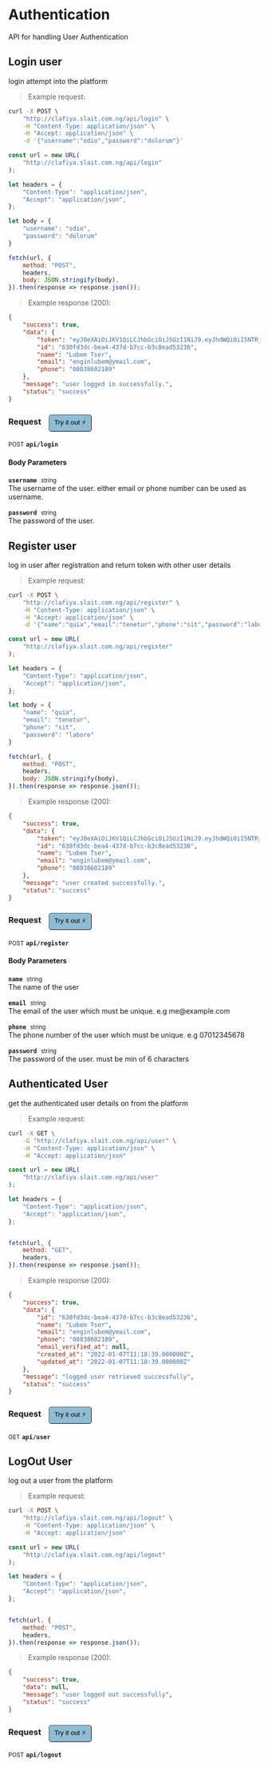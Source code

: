 # Authentication

API for handling User Authentication

## Login user


login attempt into the platform

> Example request:

```bash
curl -X POST \
    "http://clafiya.slait.com.ng/api/login" \
    -H "Content-Type: application/json" \
    -H "Accept: application/json" \
    -d '{"username":"odio","password":"dolorum"}'

```

```javascript
const url = new URL(
    "http://clafiya.slait.com.ng/api/login"
);

let headers = {
    "Content-Type": "application/json",
    "Accept": "application/json",
};

let body = {
    "username": "odio",
    "password": "dolorum"
}

fetch(url, {
    method: "POST",
    headers,
    body: JSON.stringify(body),
}).then(response => response.json());
```


> Example response (200):

```json
{
    "success": true,
    "data": {
        "token": "eyJ0eXAiOiJKV1QiLCJhbGciOiJSUzI1NiJ9.eyJhdWQiOiI5NTRjNmEyNi1lMTNhLTRkOGQtOTU2MC00NmZhZjRhNTllYmUiLCJqdGkiOiIwMGUyMzZiN2JmZDNkNTJiNDZiNThmNzJkOTVhMGVhNTY4NTMxOTNlZmFmYzk1OTRjY2ExZjMzOGZlOGM4OGM1OWYyMTc0NzkzMzYxNDg2OCIsImlhdCI6MTY0MTU1NTQ5My4yNjE2NiwibmJmIjoxNjQxNTU1NDkzLjI2MTY2NCwiZXhwIjoxNjQyMDczODkzLjI1OTg2Niwic3ViIjoiNjMwZmQzZGMtYmVhNC00MzdkLWI3Y2MtYjNjOGVhZDUzMjM2Iiwic2NvcGVzIjpbXX0.HsIn2YHEoWvC7dhLatfNEDHP66vJb8kONpDjT4AFJcOFqowPJ-uH-GzN-7UMzcQ5FKt87O2Dzx02iOZflBjwuS9mjfyxeNsk-KNwEeMlte-f55KEGQvt0KSkV0TGz-3hyLk0BdWHxsSxhjOEq0SXHmrGgR5_EJP-dIpokOOA8O70R7qrgV7yHEhuIqYGr92wVUphNyHEtoZ6U4mHFGAgPm9POn17lYjwnRLylx41bYHncGW6s9StlOzhyOl2FIY1vgobu6hHtt9KA9kow2aKupt7C3YiknDyvSpcJk3DplfVOrT-7buN_mDt4wsfRFFrx2XxUGgwU9ERPbDUfIp__b12nk51vhJ1ZyRbYmLEkDGkqHpGtHU69YbfrJD2Ep4BIL2ZwK1_LTNBJF-IaoxStZqgnjowpVrxDshgUM6LkJANjDfwRLp-T1HQ1Ui1fCdP-6OYNlrE-J2vGnZNAp8PWxs--X7Rq1jamc4A9TIu6xcPoXYdKkTxIxFz5WxfHrSch-4pDHashzUvgDSbtPEEJmhexIsayn-_0rgyTbOBrIs1GiFv8tsT0CH_Vrlr7euFdEBiKWLffA-Asmy7Q7GOOtRHIpW9WY6EvSjtEKBxOBXhmB6Ee_ocor26VJfRyTVnOdhrvkjZ44oQo6jlMSOAXGXJOqsCVOpfKJgShjfVdL8",
        "id": "630fd3dc-bea4-437d-b7cc-b3c8ead53236",
        "name": "Lubem Tser",
        "email": "enginlubem@ymail.com",
        "phone": "08038602189"
    },
    "message": "user logged in successfully.",
    "status": "success"
}
```
<div id="execution-results-POSTapi-login" hidden>
    <blockquote>Received response<span id="execution-response-status-POSTapi-login"></span>:</blockquote>
    <pre class="json"><code id="execution-response-content-POSTapi-login"></code></pre>
</div>
<div id="execution-error-POSTapi-login" hidden>
    <blockquote>Request failed with error:</blockquote>
    <pre><code id="execution-error-message-POSTapi-login"></code></pre>
</div>
<form id="form-POSTapi-login" data-method="POST" data-path="api/login" data-authed="0" data-hasfiles="0" data-headers='{"Content-Type":"application\/json","Accept":"application\/json"}' onsubmit="event.preventDefault(); executeTryOut('POSTapi-login', this);">
<h3>
    Request&nbsp;&nbsp;&nbsp;
        <button type="button" style="background-color: #8fbcd4; padding: 5px 10px; border-radius: 5px; border-width: thin;" id="btn-tryout-POSTapi-login" onclick="tryItOut('POSTapi-login');">Try it out ⚡</button>
    <button type="button" style="background-color: #c97a7e; padding: 5px 10px; border-radius: 5px; border-width: thin;" id="btn-canceltryout-POSTapi-login" onclick="cancelTryOut('POSTapi-login');" hidden>Cancel</button>&nbsp;&nbsp;
    <button type="submit" style="background-color: #6ac174; padding: 5px 10px; border-radius: 5px; border-width: thin;" id="btn-executetryout-POSTapi-login" hidden>Send Request 💥</button>
    </h3>
<p>
<small class="badge badge-black">POST</small>
 <b><code>api/login</code></b>
</p>
<h4 class="fancy-heading-panel"><b>Body Parameters</b></h4>
<p>
<b><code>username</code></b>&nbsp;&nbsp;<small>string</small>  &nbsp;
<input type="text" name="username" data-endpoint="POSTapi-login" data-component="body" required  hidden>
<br>
The username of the user. either email or phone number can be used as username.
</p>
<p>
<b><code>password</code></b>&nbsp;&nbsp;<small>string</small>  &nbsp;
<input type="password" name="password" data-endpoint="POSTapi-login" data-component="body" required  hidden>
<br>
The password of the user.
</p>

</form>


## Register user


log in user after registration and return token with other user details

> Example request:

```bash
curl -X POST \
    "http://clafiya.slait.com.ng/api/register" \
    -H "Content-Type: application/json" \
    -H "Accept: application/json" \
    -d '{"name":"quia","email":"tenetur","phone":"sit","password":"labore"}'

```

```javascript
const url = new URL(
    "http://clafiya.slait.com.ng/api/register"
);

let headers = {
    "Content-Type": "application/json",
    "Accept": "application/json",
};

let body = {
    "name": "quia",
    "email": "tenetur",
    "phone": "sit",
    "password": "labore"
}

fetch(url, {
    method: "POST",
    headers,
    body: JSON.stringify(body),
}).then(response => response.json());
```


> Example response (200):

```json
{
    "success": true,
    "data": {
        "token": "eyJ0eXAiOiJKV1QiLCJhbGciOiJSUzI1NiJ9.eyJhdWQiOiI5NTRjNmEyNi1lMTNhLTRkOGQtOTU2MC00NmZhZjRhNTllYmUiLCJqdGkiOiIwMGUyMzZiN2JmZDNkNTJiNDZiNThmNzJkOTVhMGVhNTY4NTMxOTNlZmFmYzk1OTRjY2ExZjMzOGZlOGM4OGM1OWYyMTc0NzkzMzYxNDg2OCIsImlhdCI6MTY0MTU1NTQ5My4yNjE2NiwibmJmIjoxNjQxNTU1NDkzLjI2MTY2NCwiZXhwIjoxNjQyMDczODkzLjI1OTg2Niwic3ViIjoiNjMwZmQzZGMtYmVhNC00MzdkLWI3Y2MtYjNjOGVhZDUzMjM2Iiwic2NvcGVzIjpbXX0.HsIn2YHEoWvC7dhLatfNEDHP66vJb8kONpDjT4AFJcOFqowPJ-uH-GzN-7UMzcQ5FKt87O2Dzx02iOZflBjwuS9mjfyxeNsk-KNwEeMlte-f55KEGQvt0KSkV0TGz-3hyLk0BdWHxsSxhjOEq0SXHmrGgR5_EJP-dIpokOOA8O70R7qrgV7yHEhuIqYGr92wVUphNyHEtoZ6U4mHFGAgPm9POn17lYjwnRLylx41bYHncGW6s9StlOzhyOl2FIY1vgobu6hHtt9KA9kow2aKupt7C3YiknDyvSpcJk3DplfVOrT-7buN_mDt4wsfRFFrx2XxUGgwU9ERPbDUfIp__b12nk51vhJ1ZyRbYmLEkDGkqHpGtHU69YbfrJD2Ep4BIL2ZwK1_LTNBJF-IaoxStZqgnjowpVrxDshgUM6LkJANjDfwRLp-T1HQ1Ui1fCdP-6OYNlrE-J2vGnZNAp8PWxs--X7Rq1jamc4A9TIu6xcPoXYdKkTxIxFz5WxfHrSch-4pDHashzUvgDSbtPEEJmhexIsayn-_0rgyTbOBrIs1GiFv8tsT0CH_Vrlr7euFdEBiKWLffA-Asmy7Q7GOOtRHIpW9WY6EvSjtEKBxOBXhmB6Ee_ocor26VJfRyTVnOdhrvkjZ44oQo6jlMSOAXGXJOqsCVOpfKJgShjfVdL8",
        "id": "630fd3dc-bea4-437d-b7cc-b3c8ead53236",
        "name": "Lubem Tser",
        "email": "enginlubem@ymail.com",
        "phone": "08038602189"
    },
    "message": "user created successfully.",
    "status": "success"
}
```
<div id="execution-results-POSTapi-register" hidden>
    <blockquote>Received response<span id="execution-response-status-POSTapi-register"></span>:</blockquote>
    <pre class="json"><code id="execution-response-content-POSTapi-register"></code></pre>
</div>
<div id="execution-error-POSTapi-register" hidden>
    <blockquote>Request failed with error:</blockquote>
    <pre><code id="execution-error-message-POSTapi-register"></code></pre>
</div>
<form id="form-POSTapi-register" data-method="POST" data-path="api/register" data-authed="0" data-hasfiles="0" data-headers='{"Content-Type":"application\/json","Accept":"application\/json"}' onsubmit="event.preventDefault(); executeTryOut('POSTapi-register', this);">
<h3>
    Request&nbsp;&nbsp;&nbsp;
        <button type="button" style="background-color: #8fbcd4; padding: 5px 10px; border-radius: 5px; border-width: thin;" id="btn-tryout-POSTapi-register" onclick="tryItOut('POSTapi-register');">Try it out ⚡</button>
    <button type="button" style="background-color: #c97a7e; padding: 5px 10px; border-radius: 5px; border-width: thin;" id="btn-canceltryout-POSTapi-register" onclick="cancelTryOut('POSTapi-register');" hidden>Cancel</button>&nbsp;&nbsp;
    <button type="submit" style="background-color: #6ac174; padding: 5px 10px; border-radius: 5px; border-width: thin;" id="btn-executetryout-POSTapi-register" hidden>Send Request 💥</button>
    </h3>
<p>
<small class="badge badge-black">POST</small>
 <b><code>api/register</code></b>
</p>
<h4 class="fancy-heading-panel"><b>Body Parameters</b></h4>
<p>
<b><code>name</code></b>&nbsp;&nbsp;<small>string</small>  &nbsp;
<input type="text" name="name" data-endpoint="POSTapi-register" data-component="body" required  hidden>
<br>
The name of the user
</p>
<p>
<b><code>email</code></b>&nbsp;&nbsp;<small>string</small>  &nbsp;
<input type="text" name="email" data-endpoint="POSTapi-register" data-component="body" required  hidden>
<br>
The email of the user which must be unique. e.g me@example.com
</p>
<p>
<b><code>phone</code></b>&nbsp;&nbsp;<small>string</small>  &nbsp;
<input type="text" name="phone" data-endpoint="POSTapi-register" data-component="body" required  hidden>
<br>
The phone number of the user which must be unique. e.g 07012345678
</p>
<p>
<b><code>password</code></b>&nbsp;&nbsp;<small>string</small>  &nbsp;
<input type="password" name="password" data-endpoint="POSTapi-register" data-component="body" required  hidden>
<br>
The password of the user. must be min of 6 characters
</p>

</form>


## Authenticated User


get the authenticated user details on from the platform

> Example request:

```bash
curl -X GET \
    -G "http://clafiya.slait.com.ng/api/user" \
    -H "Content-Type: application/json" \
    -H "Accept: application/json"
```

```javascript
const url = new URL(
    "http://clafiya.slait.com.ng/api/user"
);

let headers = {
    "Content-Type": "application/json",
    "Accept": "application/json",
};


fetch(url, {
    method: "GET",
    headers,
}).then(response => response.json());
```


> Example response (200):

```json
{
    "success": true,
    "data": {
        "id": "630fd3dc-bea4-437d-b7cc-b3c8ead53236",
        "name": "Lubem Tser",
        "email": "enginlubem@ymail.com",
        "phone": "08038602189",
        "email_verified_at": null,
        "created_at": "2022-01-07T11:18:39.000000Z",
        "updated_at": "2022-01-07T11:18:39.000000Z"
    },
    "message": "logged user retrieved successfully",
    "status": "success"
}
```
<div id="execution-results-GETapi-user" hidden>
    <blockquote>Received response<span id="execution-response-status-GETapi-user"></span>:</blockquote>
    <pre class="json"><code id="execution-response-content-GETapi-user"></code></pre>
</div>
<div id="execution-error-GETapi-user" hidden>
    <blockquote>Request failed with error:</blockquote>
    <pre><code id="execution-error-message-GETapi-user"></code></pre>
</div>
<form id="form-GETapi-user" data-method="GET" data-path="api/user" data-authed="0" data-hasfiles="0" data-headers='{"Content-Type":"application\/json","Accept":"application\/json"}' onsubmit="event.preventDefault(); executeTryOut('GETapi-user', this);">
<h3>
    Request&nbsp;&nbsp;&nbsp;
        <button type="button" style="background-color: #8fbcd4; padding: 5px 10px; border-radius: 5px; border-width: thin;" id="btn-tryout-GETapi-user" onclick="tryItOut('GETapi-user');">Try it out ⚡</button>
    <button type="button" style="background-color: #c97a7e; padding: 5px 10px; border-radius: 5px; border-width: thin;" id="btn-canceltryout-GETapi-user" onclick="cancelTryOut('GETapi-user');" hidden>Cancel</button>&nbsp;&nbsp;
    <button type="submit" style="background-color: #6ac174; padding: 5px 10px; border-radius: 5px; border-width: thin;" id="btn-executetryout-GETapi-user" hidden>Send Request 💥</button>
    </h3>
<p>
<small class="badge badge-green">GET</small>
 <b><code>api/user</code></b>
</p>
</form>


## LogOut User


log out a user from the platform

> Example request:

```bash
curl -X POST \
    "http://clafiya.slait.com.ng/api/logout" \
    -H "Content-Type: application/json" \
    -H "Accept: application/json"
```

```javascript
const url = new URL(
    "http://clafiya.slait.com.ng/api/logout"
);

let headers = {
    "Content-Type": "application/json",
    "Accept": "application/json",
};


fetch(url, {
    method: "POST",
    headers,
}).then(response => response.json());
```


> Example response (200):

```json
{
    "success": true,
    "data": null,
    "message": "user logged out successfully",
    "status": "success"
}
```
<div id="execution-results-POSTapi-logout" hidden>
    <blockquote>Received response<span id="execution-response-status-POSTapi-logout"></span>:</blockquote>
    <pre class="json"><code id="execution-response-content-POSTapi-logout"></code></pre>
</div>
<div id="execution-error-POSTapi-logout" hidden>
    <blockquote>Request failed with error:</blockquote>
    <pre><code id="execution-error-message-POSTapi-logout"></code></pre>
</div>
<form id="form-POSTapi-logout" data-method="POST" data-path="api/logout" data-authed="0" data-hasfiles="0" data-headers='{"Content-Type":"application\/json","Accept":"application\/json"}' onsubmit="event.preventDefault(); executeTryOut('POSTapi-logout', this);">
<h3>
    Request&nbsp;&nbsp;&nbsp;
        <button type="button" style="background-color: #8fbcd4; padding: 5px 10px; border-radius: 5px; border-width: thin;" id="btn-tryout-POSTapi-logout" onclick="tryItOut('POSTapi-logout');">Try it out ⚡</button>
    <button type="button" style="background-color: #c97a7e; padding: 5px 10px; border-radius: 5px; border-width: thin;" id="btn-canceltryout-POSTapi-logout" onclick="cancelTryOut('POSTapi-logout');" hidden>Cancel</button>&nbsp;&nbsp;
    <button type="submit" style="background-color: #6ac174; padding: 5px 10px; border-radius: 5px; border-width: thin;" id="btn-executetryout-POSTapi-logout" hidden>Send Request 💥</button>
    </h3>
<p>
<small class="badge badge-black">POST</small>
 <b><code>api/logout</code></b>
</p>
</form>



